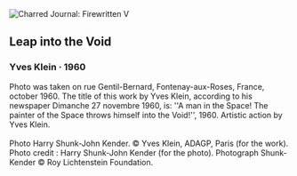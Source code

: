 <div class="artwork-of-the-day">
  <div class="container">
    <div class="img-wrapper">
      <img
        src="https://uploads4.wikiart.org/images/yves-klein/leap-into-the-void-1960.jpg"
        alt="Charred Journal: Firewritten V" />
    </div>
    <div class="artwork-detail">
      <div class="artwork-origin"> 
        <h2 class="artwork-name">Leap into the Void</h2>
        <h3 class="artist">
          Yves Klein
                    ·  1960
        </h3>
      </div>
      <p class="description">
        <span class="artwork-description-text ng-binding" ng-bind-html="viewModel.ArtworkOfTheDay.Description | unsafe">Photo was taken on rue Gentil-Bernard, Fontenay-aux-Roses, France, october 1960. The title of this work by Yves Klein, according to his newspaper Dimanche 27 novembre 1960, is: ''A man in the Space! The painter of the Space throws himself into the Void!'', 1960. Artistic action by Yves Klein.
<br>
<br>Photo Harry Shunk-John Kender. © Yves Klein, ADAGP, Paris (for the work). Photo credit : Harry Shunk-John Kender (for the photo). Photograph Shunk-Kender © Roy Lichtenstein Foundation.</span>
                        <div class="text-shadow-container" ng-show="showShadow" style=""></div>
      </p>
    </div>
  </div>

</div>
